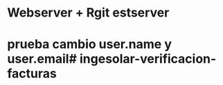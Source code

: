 # Webserver + Rgit estserver 

# prueba cambio user.name y user.email#   i n g e s o l a r - v e r i f i c a c i o n - f a c t u r a s  
 